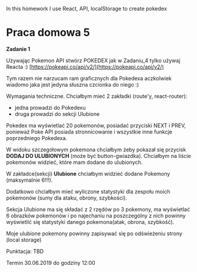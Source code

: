 In this homework I use React, API, localStorage to create pokedex

# Praca domowa 5

**Zadanie 1**

Używając Pokemon API stwórz POKEDEX jak w Zadaniu_4 tylko używaj Reacta :)
[https://pokeapi.co/api/v2/](https://pokeapi.co/api/v2/)

Tym razem nie narzucam ram graficznych dla Pokedexa aczkolwiek wiadomo jaka jest jedyna słuszna czcionka do niego :)

Wymagania techniczne.
Chciałbym mieć 2 zakładki (route'y, react-router):

- jedna prowadzi do Pokedexu
- druga prowadzi do sekcji Ulubione

Pokedex ma wyświetlać 20 pokemonów, posiadać przyciski NEXT i PREV, ponieważ Poke API posiada stronnicowanie i wszystkie inne funkcje poprzedniego Pokedexa.

W widoku szczegółowym pokemona chciałbym żeby pokazał się przycisk **DODAJ DO ULUBIONYCH** (może być button-gwiazdka). Chciałbym na liście pokemonów widzieć, które mam dodane do ulubionych.

W zakładce(sekcji) **Ulubione** chciałbym widzieć dodane Pokemony (maksymalnie 6!!!).

Dodatkowo chciałbym mieć wyliczone statystyki dla zespołu moich pokemonów (sumy dla ataku, obrony, szybkości).

Sekcja Ulubione ma się składać z 2 rzędów po 3 pokemony, ma wyświetlać 6 obrazków pokemonów i po najechaniu na poszczególny z nich powinny wyświetlić się statystyki danego pokemona(atak, obrona, szybkość).

Moje ulubione pokemony powinny zapisywać się po odświeżeniu strony (local storage)

Punktacja: TBD

Termin 30.06.2019 do godziny 12:00
